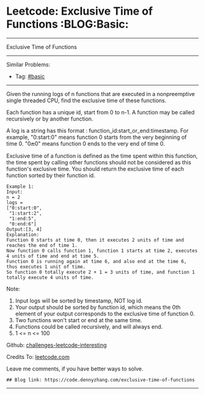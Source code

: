 # Leetcode: Exclusive Time of Functions     :BLOG:Basic:


---

Exclusive Time of Functions  

---

Similar Problems:  
-   Tag: [#basic](https://code.dennyzhang.com/category/basic)

---

Given the running logs of n functions that are executed in a nonpreemptive single threaded CPU, find the exclusive time of these functions.  

Each function has a unique id, start from 0 to n-1. A function may be called recursively or by another function.  

A log is a string has this format : function\_id:start\_or\_end:timestamp. For example, "0:start:0" means function 0 starts from the very beginning of time 0. "0:end:0" means function 0 ends to the very end of time 0.  

Exclusive time of a function is defined as the time spent within this function, the time spent by calling other functions should not be considered as this function's exclusive time. You should return the exclusive time of each function sorted by their function id.  

    Example 1:
    Input:
    n = 2
    logs = 
    ["0:start:0",
     "1:start:2",
     "1:end:5",
     "0:end:6"]
    Output:[3, 4]
    Explanation:
    Function 0 starts at time 0, then it executes 2 units of time and reaches the end of time 1. 
    Now function 0 calls function 1, function 1 starts at time 2, executes 4 units of time and end at time 5.
    Function 0 is running again at time 6, and also end at the time 6, thus executes 1 unit of time. 
    So function 0 totally execute 2 + 1 = 3 units of time, and function 1 totally execute 4 units of time.

Note:  
1.  Input logs will be sorted by timestamp, NOT log id.
2.  Your output should be sorted by function id, which means the 0th element of your output corresponds to the exclusive time of function 0.
3.  Two functions won't start or end at the same time.
4.  Functions could be called recursively, and will always end.
5.  1 <= n <= 100

Github: [challenges-leetcode-interesting](https://github.com/DennyZhang/challenges-leetcode-interesting/tree/master/exclusive-time-of-functions)  

Credits To: [leetcode.com](https://leetcode.com/problems/exclusive-time-of-functions/description/)  

Leave me comments, if you have better ways to solve.  

    ## Blog link: https://code.dennyzhang.com/exclusive-time-of-functions

---